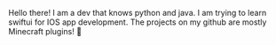 Hello there! I am a dev that knows python and java. I am trying to learn swiftui for IOS app development. The projects on my github are mostly Minecraft plugins! 🙊

<!---
AwesomeChicken8/AwesomeChicken8 is a ✨ special ✨ repository because its `README.md` (this file) appears on your GitHub profile.
You can click the Preview link to take a look at your changes.
--->
